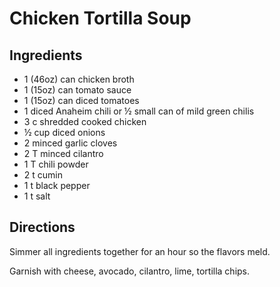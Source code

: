 # Chicken Tortilla Soup

## Ingredients
* 1 (46oz) can chicken broth
* 1 (15oz) can tomato sauce
* 1 (15oz) can diced tomatoes
* 1 diced Anaheim chili or ½ small can of mild green chilis
* 3 c shredded cooked chicken
* ½ cup diced onions
* 2 minced garlic cloves
* 2 T minced cilantro
* 1 T chili powder
* 2 t cumin
* 1 t black pepper
* 1 t salt

## Directions
Simmer all ingredients together for an hour so the flavors meld.

Garnish with cheese, avocado, cilantro, lime, tortilla chips.
